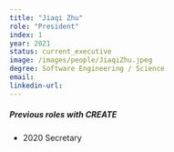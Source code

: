 ```yaml
---
title: "Jiaqi Zhu"
role: "President"
index: 1
year: 2021
status: current_executive
image: /images/people/JiaqiZhu.jpeg
degree: Software Engineering / Science
email:
linkedin-url:
---
```

##### Previous roles with CREATE

- 2020 Secretary